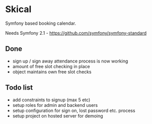 Skical
======

Symfony based booking calendar.

Needs Symfony 2.1 - https://github.com/symfony/symfony-standard

Done
----
- sign up / sign away attendance process is now working
- amount of free slot checking in place
- object maintains own free slot checks

Todo list
---------
- add constraints to signup (max 5 etc)
- setup roles for admin and backend users
- setup configuration for sign on, lost password etc. process
- setup project on hosted server for demoing